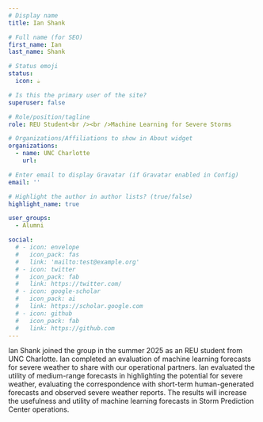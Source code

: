 ```yaml
---
# Display name
title: Ian Shank

# Full name (for SEO)
first_name: Ian
last_name: Shank

# Status emoji
status:
  icon: ☕️

# Is this the primary user of the site?
superuser: false

# Role/position/tagline
role: REU Student<br /><br />Machine Learning for Severe Storms

# Organizations/Affiliations to show in About widget
organizations:
  - name: UNC Charlotte
    url: 

# Enter email to display Gravatar (if Gravatar enabled in Config)
email: ''

# Highlight the author in author lists? (true/false)
highlight_name: true

user_groups:
  - Alumni

social:
  # - icon: envelope
  #   icon_pack: fas
  #   link: 'mailto:test@example.org'
  # - icon: twitter
  #   icon_pack: fab
  #   link: https://twitter.com/
  # - icon: google-scholar
  #   icon_pack: ai
  #   link: https://scholar.google.com
  # - icon: github
  #   icon_pack: fab
  #   link: https://github.com
---
```


Ian Shank joined the group in the summer 2025 as an REU student from UNC Charlotte. Ian completed an evaluation of machine learning forecasts for severe weather to share with our operational partners. Ian evaluated the utility of medium-range forecasts in highlighting the potential for severe weather, evaluating the correspondence with short-term human-generated forecasts and observed severe weather reports. The results will increase the usefulness and utility of machine learning forecasts in Storm Prediction Center operations. 